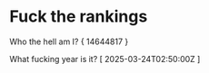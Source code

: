 # Fuck the rankings

Who the hell am I?
{ 14644817 }

What fucking year is it?
[ 2025-03-24T02:50:00Z ]
